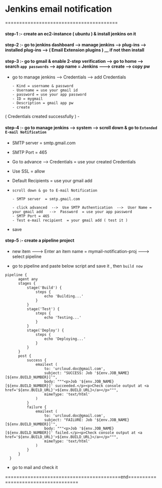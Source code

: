 # Jenkins email notification
========================================

#### step-1 :- create an ec2-instance ( ubuntu ) & install jenkins on it

#### step-2 :- go to jenkins dashboard  -->  manage jenkins  --> plug-ins -->  installed plug-ins  --> ( Email Extension plugins ) ,,, if not then install


#### step-3 :- go to gmail & enable 2-step verification  --> go to home  --> search `app passwords`  --> app name = Jenkins ---> create  --> copy pw

  - go to manage jenkins  --> Credentials  --> add Credentials

        - Kind = username & password
        - Username = use your gmail id
        - password = use your app password
        - ID = mygmail
        - Description = gmail app pw
        - create
    
( Credentials created successfully )
               - 
     
#### step-4 :- go to manage jenkins  --> system  --> scroll down & go to `Extended E-mail Notification`

  - SMTP server  = smtp.gmail.com
  - SMTP Port  = 465
  - Go to advance  --> Credentials = use your created Credentials
  - Use SSL  = allow
  - Default Recipients  = use your gmail add

  - `scroll down & go to E-mail Notification`
    
        - SMTP server  = smtp.gmail.com
    
        - click advanced  -->  Use SMTP Authentication  -->  User Name = your gmail add   -->  Password  = use your app password
        - SMTP Port = 465
        - Test e-mail recipient  = your gmail add ( test it )
    

  - save
    

#### step-5 :- create a pipeline project

  - new item  --->  Enter an item name = mymail-notification-proj  ---> select pipeline

  - go to pipeline and paste below script  and save it , then `build now`

```
pipeline {
      agent any
      stages {
          stage('Build') {
              steps {
                  echo 'Building...'
              }
          }
          stage('Test') {
              steps {
                  echo 'Testing...'
              }
          }
          stage('Deploy') {
              steps {
                  echo 'Deploying...'
              }
          }
      }
      post {
          success {
              emailext (
                  to: 'urcloud.doc@gmail.com',
                  subject: "SUCCESS: Job '${env.JOB_NAME} [${env.BUILD_NUMBER}]'",
                  body: """<p>Job '${env.JOB_NAME} [${env.BUILD_NUMBER}]' succeeded.</p><p>Check console output at <a href='${env.BUILD_URL}'>${env.BUILD_URL}</a></p>""",
                  mimeType: 'text/html'
              )
          }
          failure {
              emailext (
                  to: 'urcloud.doc@gmail.com',
                  subject: "FAILURE: Job '${env.JOB_NAME} [${env.BUILD_NUMBER}]'",
                  body: """<p>Job '${env.JOB_NAME} [${env.BUILD_NUMBER}]' failed.</p><p>Check console output at <a href='${env.BUILD_URL}'>${env.BUILD_URL}</a></p>""",
                  mimeType: 'text/html'
              )
          }
      }
  }
```


- go to mail and check it



=========================================end====================================
